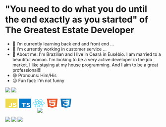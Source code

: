 # "You need to do what you do until the end exactly as you started" of The Greatest Estate Developer

- 🔭 I’m currently learning back end and front end ...
- 🌱 I'm currently working in customer service ...
- 💬 About me: I'm Brazilian and I live in Ceará in Eusébio. I am married to a beautiful woman. I'm looking to be a very active developer in the job market. I like staying at my house programming. And I aim to be a great professional!!!
- 😄 Pronouns: Him/His
- 😐 Fun fact: I'm not funny

<div>
  <a href="https://github.com/soujisofts"></a>
  <img height="180em" src="https://github-readme-stats.vercel.app/api?username=soujisofts&show_icons=true&theme=dracula&include_all_commits=true&count_private=true" />
  <img height="180em" src="https://github-readme-stats.vercel.app/api/top-langs/?username=soujisofts&layout=compact&langs_count=16&theme=dracula" />
</div>

<div style="display: inline_block"><br>
  <img align="center" alt="Kaiky-Js" height="30" width="40" src="https://raw.githubusercontent.com/devicons/devicon/master/icons/javascript/javascript-plain.svg">
  <img align="center" alt="Kaiky-Ts" height="30" width="40" src="https://raw.githubusercontent.com/devicons/devicon/master/icons/typescript/typescript-plain.svg">
  <img align="center" alt="Kaiky-React" height="30" width="40" src="https://raw.githubusercontent.com/devicons/devicon/master/icons/react/react-original.svg">
  <img align="center" alt="Kaiky-HTML" height="30" width="40" src="https://raw.githubusercontent.com/devicons/devicon/master/icons/html5/html5-original.svg">
  <img align="center" alt="Kaiky-CSS" height="30" width="40" src="https://raw.githubusercontent.com/devicons/devicon/master/icons/css3/css3-original.svg">
  <img width="400" align="right" src="https://github.com/user-attachments/assets/001b6780-c57a-462d-a4db-921dae1e21a2" />
</div>

 ##
 
<div>
  
  <a href="https://instagram.com/kaikyxavierr" target="_blank"><img src="https://img.shields.io/badge/-Instagram-%23E4405F?style=for-the-badge&logo=instagram&logoColor=white" target="_blank"></a> 
  <a href = "mailto:kaikyxavier59@gmail.com"><img src="https://img.shields.io/badge/-Gmail-%23333?style=for-the-badge&logo=gmail&logoColor=white" target="_blank"></a>
  <a href="https://www.linkedin.com/in/kaiky-xavier-91836327b/" target="_blank"><img src="https://img.shields.io/badge/-LinkedIn-%230077B5?style=for-the-badge&logo=linkedin&logoColor=white" target="_blank"></a>
  
</div>
